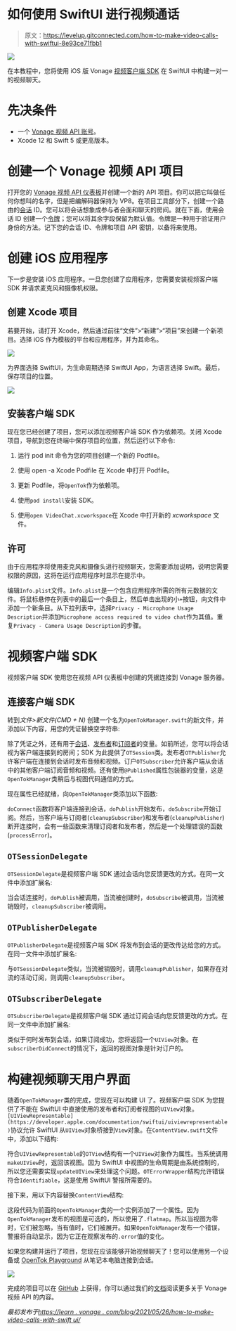 # 如何使用 SwiftUI 进行视频通话

> 原文：<https://levelup.gitconnected.com/how-to-make-video-calls-with-swiftui-8e93ce71fbb1>

![](img/e6204c80ee8f5377cb1fd8db6fb33f27.png)

在本教程中，您将使用 iOS 版 Vonage [视频客户端 SDK](https://tokbox.com/developer/sdks/ios/) 在 SwiftUI 中构建一对一的视频聊天。

# 先决条件

*   一个 [Vonage 视频 API 账号](https://tokbox.com/account/user/signup)。
*   Xcode 12 和 Swift 5 或更高版本。

# 创建一个 Vonage 视频 API 项目

打开您的 [Vonage 视频 API 仪表板](https://tokbox.com/account/#/)并创建一个新的 API 项目。你可以把它叫做任何你想叫的名字，但是把编解码器保持为 VP8。在项目工具部分下，创建一个路由的[会话](https://tokbox.com/developer/guides/create-session/) ID。您可以将会话想象成参与者会面和聊天的房间。就在下面，使用会话 ID 创建一个[令牌](https://tokbox.com/developer/guides/create-token/)；您可以将其余字段保留为默认值。令牌是一种用于验证用户身份的方法。记下您的会话 ID、令牌和项目 API 密钥，以备将来使用。

# 创建 iOS 应用程序

下一步是安装 iOS 应用程序。一旦您创建了应用程序，您需要安装视频客户端 SDK 并请求麦克风和摄像机权限。

## 创建 Xcode 项目

若要开始，请打开 Xcode，然后通过前往“文件”>“新建”>“项目”来创建一个新项目。选择 iOS 作为模板的平台和应用程序，并为其命名。

![](img/c7e0328fe237b65ec7934435ef5b723a.png)

为界面选择 SwiftUI，为生命周期选择 SwiftUI App，为语言选择 Swift。最后，保存项目的位置。

![](img/e71adf122126bd849a330212830e672e.png)

## 安装客户端 SDK

现在您已经创建了项目，您可以添加视频客户端 SDK 作为依赖项。关闭 Xcode 项目，导航到您在终端中保存项目的位置，然后运行以下命令:

1.  运行 pod init 命令为您的项目创建一个新的 Podfile。
2.  使用 open -a Xcode Podfile 在 Xcode 中打开 Podfile。
3.  更新 Podfile，将`OpenTok`作为依赖项。

1.  使用`pod install`安装 SDK。
2.  使用`open VideoChat.xcworkspace`在 Xcode 中打开新的 *xcworkspace* 文件。

## 许可

由于应用程序将使用麦克风和摄像头进行视频聊天，您需要添加说明，说明您需要权限的原因，这将在运行应用程序时显示在提示中。

编辑`Info.plist`文件。`Info.plist`是一个包含应用程序所需的所有元数据的文件。将鼠标悬停在列表中的最后一个条目上，然后单击出现的小`+`按钮，向文件中添加一个新条目。从下拉列表中，选择`Privacy - Microphone Usage Description`并添加`Microphone access required to video chat`作为其值。重复`Privacy - Camera Usage Description`的步骤。

# 视频客户端 SDK

视频客户端 SDK 使用您在视频 API 仪表板中创建的凭据连接到 Vonage 服务器。

## 连接客户端 SDK

转到*文件>新文件(CMD + N)* 创建一个名为`OpenTokManager.swift`的新文件，并添加以下内容，用您的凭证替换空字符串:

除了凭证之外，还有用于[会话](https://tokbox.com/developer/guides/basics/#session)、[发布者](https://tokbox.com/developer/guides/basics/#publish)和[订阅者](https://tokbox.com/developer/guides/basics/#subscribe)的变量。如前所述，您可以将会话视为客户端连接到的房间；SDK 为此提供了`OTSession`类。发布者`OTPublisher`允许客户端在连接到会话时发布音频和视频。订户`OTSubscriber`允许客户端从会话中的其他客户端订阅音频和视频。还有使用`@Published`属性包装器的变量，这是`OpenTokManager`类稍后与视图代码通信的方式。

现在属性已经就绪，向`OpenTokManager`类添加以下函数:

`doConnect`函数将客户端连接到会话，`doPublish`开始发布，`doSubscribe`开始订阅。然后，当客户端与订阅者(`cleanupSubscriber`)和发布者(`cleanupPublisher`)断开连接时，会有一些函数来清理订阅者和发布者，然后是一个处理错误的函数(`processError`)。

## `OTSessionDelegate`

`OTSessionDelegate`是视频客户端 SDK 通过会话向您反馈更改的方式。在同一文件中添加扩展名:

当会话连接时，`doPublish`被调用，当流被创建时，`doSubscribe`被调用，当流被销毁时，`cleanupSubscriber`被调用。

## `OTPublisherDelegate`

`OTPublisherDelegate`是视频客户端 SDK 将发布到会话的更改传达给您的方式。在同一文件中添加扩展名:

与`OTSessionDelegate`类似，当流被销毁时，调用`cleanupPublisher`，如果存在对流的活动订阅，则调用`cleanupSubscriber`。

## `OTSubscriberDelegate`

`OTSubscriberDelegate`是视频客户端 SDK 通过订阅会话向您反馈更改的方式。在同一文件中添加扩展名:

类似于何时发布到会话，如果订阅成功，您将返回一个`UIView`对象。在`subscriberDidConnect`的情况下，返回的视图对象是针对订户的。

# 构建视频聊天用户界面

随着`OpenTokManager`类的完成，您现在可以构建 UI 了。视频客户端 SDK 为您提供了不能在 SwiftUI 中直接使用的发布者和订阅者视图的`UIView`对象。`[UIViewRepresentable](https://developer.apple.com/documentation/swiftui/uiviewrepresentable)`协议允许 SwiftUI 从`UIView`对象桥接到`View`对象。在`ContentView.swift`文件中，添加以下结构:

符合`UIViewRepresentable`的`OTView`结构有一个`UIView`对象作为属性。当系统调用`makeUIView`时，返回该视图。因为 SwiftUI 中视图的生命周期是由系统控制的，所以您还需要实现`updateUIView`来处理这个问题。`OTErrorWrapper`结构允许错误符合`Identifiable`，这是使用 SwiftUI 警报所需要的。

接下来，用以下内容替换`ContentView`结构:

这段代码为前面的`OpenTokManager`类的一个实例添加了一个属性。因为`OpenTokManager`发布的视图是可选的，所以使用了`.flatmap`。所以当视图为零时，它们被忽略，当有值时，它们被展开。如果`OpenTokManager`发布一个错误，警报将自动显示，因为它正在观察发布的`.error`值的变化。

如果您构建并运行了项目，您现在应该能够开始视频聊天了！您可以使用另一个设备或 [OpenTok Playground](https://tokbox.com/developer/tools/playground/) 从笔记本电脑连接到会话。

![](img/e1d91c9a785f5100d56a938f1fb4b7e6.png)

完成的项目可以在 [GitHub](https://github.com/opentok/opentok-swiftui-basic-video-chat) 上获得，你可以通过我们的[文档](https://tokbox.com/developer/guides/)阅读更多关于 Vonage 视频 API 的内容。

*最初发布于*[*https://learn . vonage . com/blog/2021/05/26/how-to-make-video-calls-with-swift ui/*](https://learn.vonage.com/blog/2021/05/26/how-to-make-video-calls-with-swiftui/)